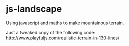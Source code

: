 js-landscape
============

Using javascript and maths to make mountainous terrain.

Just a tweaked copy of the following code:
http://www.playfuljs.com/realistic-terrain-in-130-lines/
